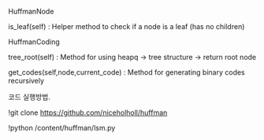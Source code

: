 HuffmanNode 

 is_leaf(self) : Helper method to check if a node is a leaf (has no children)

HuffmanCoding

 tree_root(self) : Method for using heapq -> tree structure -> return root node
 
 get_codes(self,node,current_code) : Method for generating binary codes recursively


코드 실행방법.

!git clone https://github.com/niceholholl/huffman

!python /content/huffman/lsm.py
